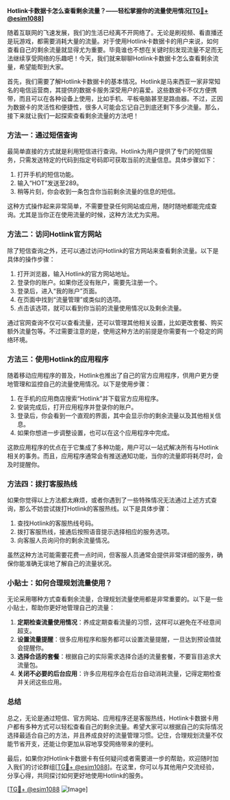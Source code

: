 **Hotlink卡数据卡怎么查看剩余流量？——轻松掌握你的流量使用情况[[TG💪+ @esim1088](https://t.me/s/esim1088)]**

随着互联网的飞速发展，我们的生活已经离不开网络了。无论是刷视频、看直播还是玩游戏，都需要消耗大量的流量。对于使用Hotlink卡数据卡的用户来说，如何查看自己的剩余流量就显得尤为重要。毕竟谁也不想在关键时刻发现流量不足而无法继续享受网络的乐趣吧！今天，我们就来聊聊Hotlink卡数据卡怎么查看剩余流量，希望能帮到大家。

首先，我们需要了解Hotlink卡数据卡的基本情况。Hotlink是马来西亚一家非常知名的电信运营商，其提供的数据卡服务深受用户的喜爱。这些数据卡不仅方便携带，而且可以在各种设备上使用，比如手机、平板电脑甚至是路由器。不过，正因为数据卡的灵活性和便捷性，很多人可能会忘记自己到底还剩下多少流量。那么，接下来就让我们一起探索查看剩余流量的方法吧！

### 方法一：通过短信查询

最简单直接的方式就是利用短信进行查询。Hotlink为用户提供了专门的短信服务，只需发送特定的代码到指定号码即可获取当前的流量信息。具体步骤如下：

1. 打开手机的短信功能。
2. 输入“HOT”发送至289。
3. 稍等片刻，你会收到一条包含你当前剩余流量的信息的短信。

这种方式操作起来非常简单，不需要登录任何网站或应用，随时随地都能完成查询。尤其是当你正在使用流量的时候，这种方法尤为实用。

### 方法二：访问Hotlink官方网站

除了短信查询之外，还可以通过访问Hotlink的官方网站来查看剩余流量。以下是具体的操作步骤：

1. 打开浏览器，输入Hotlink的官方网站地址。
2. 登录你的账户。如果你还没有账户，需要先注册一个。
3. 登录后，进入“我的账户”页面。
4. 在页面中找到“流量管理”或类似的选项。
5. 点击该选项，就可以看到你当前的流量使用情况以及剩余流量。

通过官网查询不仅可以查看流量，还可以管理其他相关设置，比如更改套餐、购买额外流量包等。不过需要注意的是，使用这种方法的前提是你需要有一个稳定的网络环境。

### 方法三：使用Hotlink的应用程序

随着移动应用程序的普及，Hotlink也推出了自己的官方应用程序，供用户更方便地管理和监控自己的流量使用情况。以下是使用步骤：

1. 在手机的应用商店搜索“Hotlink”并下载官方应用程序。
2. 安装完成后，打开应用程序并登录你的账户。
3. 登录后，你会看到一个直观的界面，其中会显示你的剩余流量以及其他相关信息。
4. 如果你想进一步调整设置，也可以在这个应用程序中完成。

这款应用程序的优点在于它集成了多种功能，用户可以一站式解决所有与Hotlink相关的事务。而且，应用程序通常会有推送通知功能，当你的流量即将耗尽时，会及时提醒你。

### 方法四：拨打客服热线

如果你觉得以上方法都太麻烦，或者你遇到了一些特殊情况无法通过上述方式查询，那么不妨尝试拨打Hotlink的客服热线。以下是具体步骤：

1. 查找Hotlink的客服热线号码。
2. 拨打客服热线，接通后按照语音提示选择相应的服务选项。
3. 向客服人员询问你的剩余流量情况。

虽然这种方法可能需要花费一点时间，但客服人员通常会提供非常详细的服务，确保你能准确无误地了解自己的流量状况。

### 小贴士：如何合理规划流量使用？

无论采用哪种方式查看剩余流量，合理规划流量使用都是非常重要的。以下是一些小贴士，帮助你更好地管理自己的流量：

1. **定期检查流量使用情况**：养成定期查看流量的习惯，这样可以避免在不经意间超支。
2. **设置流量提醒**：很多应用程序和服务都可以设置流量提醒，一旦达到预设值就会提醒你。
3. **选择合适的套餐**：根据自己的实际需求选择合适的流量套餐，不要盲目追求大流量包。
4. **关闭不必要的后台应用**：许多应用程序会在后台自动消耗流量，记得定期检查并关闭这些应用。

### 总结

总之，无论是通过短信、官方网站、应用程序还是客服热线，Hotlink卡数据卡用户都有多种方式可以轻松查看自己的剩余流量。希望大家可以根据自己的实际情况选择最适合自己的方法，并且养成良好的流量管理习惯。记住，合理规划流量不仅能节省开支，还能让你更加从容地享受网络带来的便利。

最后，如果你对Hotlink卡数据卡有任何疑问或者需要进一步的帮助，欢迎随时加入我们的讨论群组[[TG💪+ @esim1088](https://t.me/s/esim1088)]。在这里，你可以与其他用户交流经验，分享心得，共同探讨如何更好地使用Hotlink的服务。

[[TG💪+ @esim1088](https://t.me/s/esim1088) ![Image](https://i.postimg.cc/4NQfJmqS/Snipaste-2025-05-13-00-14-12.png)]